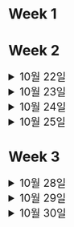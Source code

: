 # Week 1

# Week 2
<details>
<summary style="font-size: 1.5em;">
10월 22일
</summary>

### 한 일
* 아이디어 회의


</details>
<details>
<summary style="font-size: 1.5em;">
10월 23일
</summary>

### 한 일
* 주제 확정
* 주제 구체화


</details>
<details>
<summary style="font-size: 1.5em;">
10월 24일
</summary>

### 한 일
* 주제 재검토
* 아이디어 회의


</details>
<details>
<summary style="font-size: 1.5em;">
10월 25일
</summary>

### 한 일
* 아이디어 회의..


</details>

# Week 3
<details>
<summary style="font-size: 1.5em;">
10월 28일
</summary>

### 한 일
* 주제 확정
* 구현에 필요한 장비 조사 및 교보재 신청
* 기능 설계


</details>
<details>
<summary style="font-size: 1.5em;">
10월 29일
</summary>

### 한 일
* 아키텍처 설계


</details>
<details>
<summary style="font-size: 1.5em;">
10월 30일
</summary>

### 한 일
* 아키텍처 설계
* 사용차 추적 기능 구현을 위한 AI 모델 조사


</details>